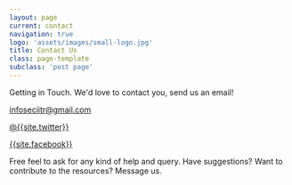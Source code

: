 ```yaml
---
layout: page
current: contact
navigation: true
logo: 'assets/images/small-logo.jpg'
title: Contact Us
class: page-template
subclass: 'post page'
---
```



Getting in Touch. We'd love to contact you, send us an email!

<i class="fa fa-envelope"></i> [infoseciitr@gmail.com](mailto:infoseciitr@gmail.com)

<i class="fa fa-twitter"></i>  [@{{site.twitter}}](https://twitter.com/{{site.twitter}})

<i class="fa fa-facebook"></i> [{{site.facebook}}](https://www.facebook.com/{{site.facebook}})

Free feel to ask for any kind of help and query. Have suggestions? Want to contribute to the resources? Message us.